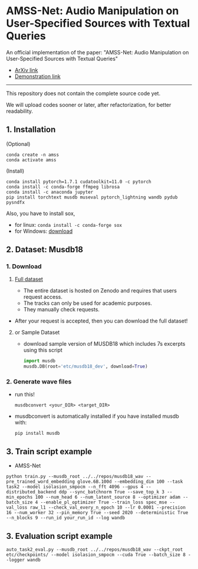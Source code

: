 # AMSS-Net: Audio Manipulation on User-Specified Sources with Textual Queries

An official implementation of the paper: "AMSS-Net: Audio Manipulation on User-Specified Sources with Textual Queries"

- [ArXiv link](https://arxiv.org/abs/2104.13553)
- [Demonstration link](https://kuielab.github.io/AMSS-Net/)

---

This repository does not contain the complete source code yet.

We will upload codes sooner or later, after refactorization, for better readability.

## 1. Installation

(Optional)
```
conda create -n amss
conda activate amss
```

(Install)
```
conda install pytorch=1.7.1 cudatoolkit=11.0 -c pytorch
conda install -c conda-forge ffmpeg librosa
conda install -c anaconda jupyter
pip install torchtext musdb museval pytorch_lightning wandb pydub pysndfx
```

Also, you have to install sox,
- for linux: ```conda install -c conda-forge sox```
- for Windows: [download](https://sourceforge.net/projects/sox/```)

## 2. Dataset: Musdb18

### 1. Download

1. [Full dataset](https://sigsep.github.io/datasets/musdb.html)
    
    - The entire dataset is hosted on Zenodo and requires that users request access.
    - The tracks can only be used for academic purposes. 
    - They manually check requests. 
- After your request is accepted, then you can download the full dataset!
    
2. or Sample Dataset
    - download sample version of MUSDB18 which includes 7s excerpts using this script

        ```python
        import musdb
        musdb.DB(root='etc/musdb18_dev', download=True)
        ```

### 2. Generate wave files

- run this!

    ```shell
    musdbconvert <your_DIR> <target_DIR> 
    ```

- musdbconvert is automatically installed if you have installed musdb with:

    ```shell
    pip install musdb
    ```

## 3. Train script example

- AMSS-Net

``` shell
python train.py --musdb_root ../../repos/musdb18_wav --pre_trained_word_embedding glove.6B.100d --embedding_dim 100 --task task2 --model isolasion_smpocm --n_fft 4096 --gpus 4 --distributed_backend ddp --sync_batchnorm True --save_top_k 3 --min_epochs 100 --num_head 6 --num_latent_source 8 --optimizer adam --batch_size 4 --enable_pl_optimizer True --train_loss spec_mse --val_loss raw_l1 --check_val_every_n_epoch 10 --lr 0.0001 --precision 16 --num_worker 32 --pin_memory True --seed 2020 --deterministic True --n_blocks 9 --run_id your_run_id --log wandb
```

## 3. Evaluation script example


```shell
auto_task2_eval.py --musdb_root ../../repos/musdb18_wav --ckpt_root etc/checkpoints/ --model isolasion_smpocm --cuda True --batch_size 8 --logger wandb
```

